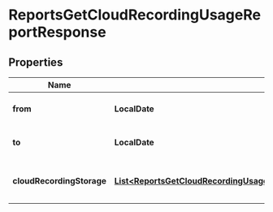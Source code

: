 

# ReportsGetCloudRecordingUsageReportResponse


## Properties

| Name | Type | Description | Notes |
|------------ | ------------- | ------------- | -------------|
|**from** | **LocalDate** | Start date for this report |  [optional] |
|**to** | **LocalDate** | End date for this report |  [optional] |
|**cloudRecordingStorage** | [**List&lt;ReportsGetCloudRecordingUsageReportResponseCloudRecordingStorageInner&gt;**](ReportsGetCloudRecordingUsageReportResponseCloudRecordingStorageInner.md) | Array of cloud usage objects |  [optional] |



